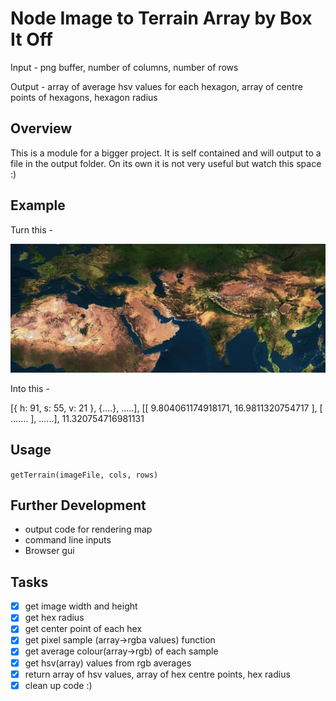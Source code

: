 # Node Image to Terrain Array by Box It Off

Input - png buffer, number of columns, number of rows

Output - array of average hsv values for each hexagon, array of centre points of hexagons, hexagon radius

## Overview

This is a module for a bigger project. It is self contained and will output to a file in the output folder. On its own it is not very useful but watch this space :)

## Example
Turn this -

![An image of part of the world][world]

Into this -

[{ h: 91, s: 55, v: 21 }, {....}, .....], [[ 9.804061174918171, 16.9811320754717 ], [ ....... ], ......], 11.320754716981131

## Usage
`getTerrain(imageFile, cols, rows)`

## Further Development
- output code for rendering map
- command line inputs
- Browser gui

## Tasks
- [x] get image width and height
- [x] get hex radius
- [x] get center point of each hex
- [x] get pixel sample (array->rgba values) function
- [x] get average colour(array->rgb) of each sample
- [x] get hsv(array) values from rgb averages
- [x] return array of hsv values, array of hex centre points, hex radius
- [x] clean up code :)

[world]: https://github.com/jjmax75/node-image-terrain-array/blob/master/test/resources/map.png "World - Asia, Europe, North Africa"
